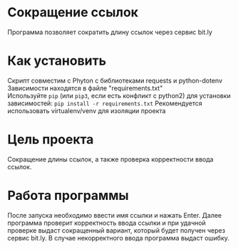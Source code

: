 # Сокращение ссылок
Программа позволяет сократить длину ссылок через сервис bit.ly

# Как установить
Скрипт совместим с Phyton с библиотеками requests и python-dotenv<br/> 
Зависимости находятся в файле "requirements.txt"<br/>
Используйте `pip` (или `pip3`, если есть конфликт с python2) для установки зависимостей:
```pip install -r requirements.txt```
Рекомендуется использовать virtualenv/venv для изоляции проекта

# Цель проекта
Сокращение длины ссылок, а также проверка корректности ввода ссылок.

# Работа программы
После запуска необходимо ввести имя ссылки и нажать Enter. Далее программа проверит корректность ввода ссылки и при удачной проверке выдаст сокращенный вариант,
который будет получен через сервис bit.ly. В случае некорректного ввода программа выдаст ошибку.